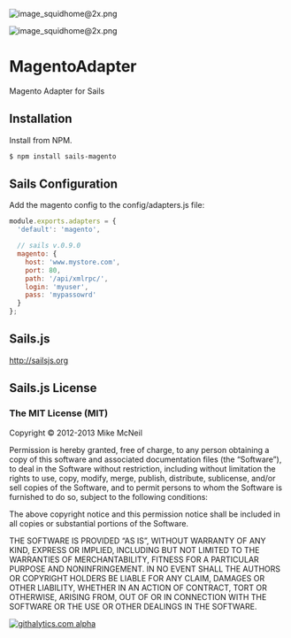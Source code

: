![image_squidhome@2x.png](http://i.imgur.com/mvNmZcr.jpg)

![image_squidhome@2x.png](http://i.imgur.com/RIvu9.png)

# MagentoAdapter

Magento Adapter for Sails 

## Installation

Install from NPM.

```bash
$ npm install sails-magento
```

## Sails Configuration

Add the magento config to the config/adapters.js file:

```javascript
module.exports.adapters = {
  'default': 'magento',

  // sails v.0.9.0
  magento: {
    host: 'www.mystore.com',
    port: 80,
    path: '/api/xmlrpc/',
    login: 'myuser',
    pass: 'mypassowrd'
  }
};
```

## Sails.js

http://sailsjs.org


## Sails.js License

### The MIT License (MIT)

Copyright © 2012-2013 Mike McNeil

Permission is hereby granted, free of charge, to any person obtaining a copy of this software and associated documentation files (the “Software”), to deal in the Software without restriction, including without limitation the rights to use, copy, modify, merge, publish, distribute, sublicense, and/or sell copies of the Software, and to permit persons to whom the Software is furnished to do so, subject to the following conditions:

The above copyright notice and this permission notice shall be included in all copies or substantial portions of the Software.

THE SOFTWARE IS PROVIDED “AS IS”, WITHOUT WARRANTY OF ANY KIND, EXPRESS OR IMPLIED, INCLUDING BUT NOT LIMITED TO THE WARRANTIES OF MERCHANTABILITY, FITNESS FOR A PARTICULAR PURPOSE AND NONINFRINGEMENT. IN NO EVENT SHALL THE AUTHORS OR COPYRIGHT HOLDERS BE LIABLE FOR ANY CLAIM, DAMAGES OR OTHER LIABILITY, WHETHER IN AN ACTION OF CONTRACT, TORT OR OTHERWISE, ARISING FROM, OUT OF OR IN CONNECTION WITH THE SOFTWARE OR THE USE OR OTHER DEALINGS IN THE SOFTWARE.

[![githalytics.com alpha](https://cruel-carlota.pagodabox.com/8d00ec327691e4a1ad89332d659bbf0c "githalytics.com")](http://githalytics.com/mayconheerdt/sails-magento)